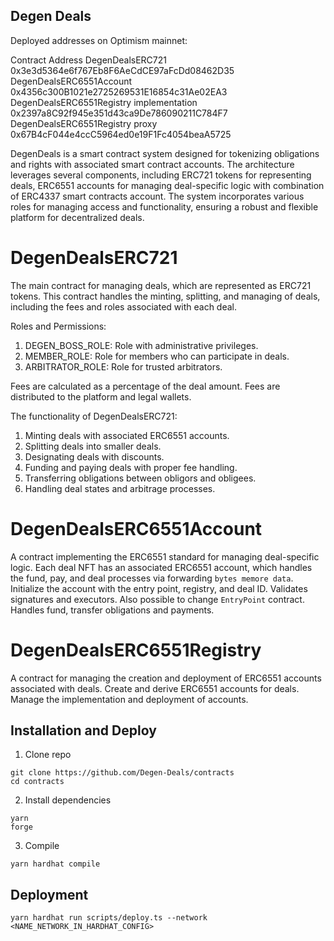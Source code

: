 ## Degen Deals

Deployed addresses on Optimism mainnet: 

Contract	Address
DegenDealsERC721	0x3e3d5364e6f767Eb8F6AeCdCE97aFcDd08462D35
DegenDealsERC6551Account	0x4356c300B1021e2725269531E16854c31Ae02EA3
DegenDealsERC6551Registry implementation	0x2397a8C92f945e351d43ca9De786090211C784F7
DegenDealsERC6551Registry proxy	0x67B4cF044e4ccC5964ed0e19F1Fc4054beaA5725

DegenDeals is a smart contract system designed for tokenizing obligations and rights with associated smart contract accounts. The architecture leverages several components, including ERC721 tokens for representing deals, ERC6551 accounts for managing deal-specific logic with combination of ERC4337 smart contracts account. The system incorporates various roles for managing access and functionality, ensuring a robust and flexible platform for decentralized deals.

# DegenDealsERC721
The main contract for managing deals, which are represented as ERC721 tokens. This contract handles the minting, splitting, and managing of deals, including the fees and roles associated with each deal.

Roles and Permissions:
1) DEGEN_BOSS_ROLE: Role with administrative privileges.
2) MEMBER_ROLE: Role for members who can participate in deals.
3) ARBITRATOR_ROLE: Role for trusted arbitrators.

Fees are calculated as a percentage of the deal amount. Fees are distributed to the platform and legal wallets.

The functionality of DegenDealsERC721:
1. Minting deals with associated ERC6551 accounts.
2. Splitting deals into smaller deals.
3. Designating deals with discounts.
4. Funding and paying deals with proper fee handling.
5. Transferring obligations between obligors and obligees.
6. Handling deal states and arbitrage processes.


# DegenDealsERC6551Account
A contract implementing the ERC6551 standard for managing deal-specific logic. Each deal NFT has an associated ERC6551 account, which handles the fund, pay, and deal processes via forwarding `bytes memore data`.
Initialize the account with the entry point, registry, and deal ID. Validates signatures and executors. Also possible to change `EntryPoint` contract. Handles fund, transfer obligations and payments.

# DegenDealsERC6551Registry
A contract for managing the creation and deployment of ERC6551 accounts associated with deals. Create and derive ERC6551 accounts for deals. Manage the implementation and deployment of accounts.

## Installation and Deploy

1. Clone repo
```
git clone https://github.com/Degen-Deals/contracts
cd contracts
```

2. Install dependencies
```
yarn
forge
```

3. Compile
```
yarn hardhat compile
```

## Deployment

```
yarn hardhat run scripts/deploy.ts --network <NAME_NETWORK_IN_HARDHAT_CONFIG>
```
